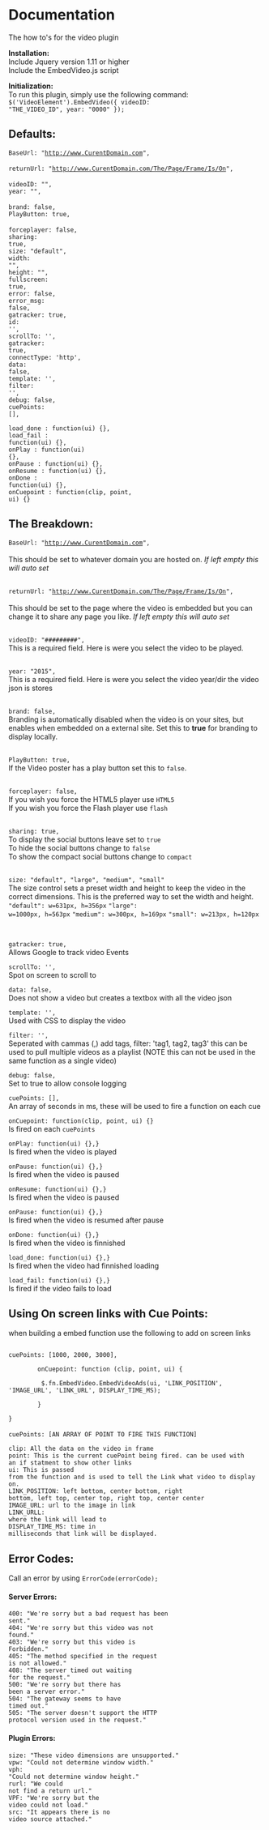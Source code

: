 # Documentation
The how to's for the video plugin

<b>Installation:</b> <br />
Include Jquery version 1.11 or higher<br />
Include the EmbedVideo.js script<br />

<b>Initialization:</b><br />
To run this plugin, simply use the following command:<br />
<code>$('VideoElement').EmbedVideo({ videoID: "THE_VIDEO_ID", year: "0000" });</code>
<br />

## Defaults:<br />

<code>BaseUrl: "http://www.CurentDomain.com", </code><br />
<code>returnUrl: "http://www.CurentDomain.com/The/Page/Frame/Is/On", </code><br />
<code>videoID: "", </code><br />
<code>year: "", </code><br />
<code>brand: false, </code><br />
<code>PlayButton: true, </code><br />
<code>forceplayer: false,</code><br />
<code>sharing: true,</code><br />
<code>size: "default",</code><br />
<code>width: "",</code><br />
<code>height: "",</code><br />
<code>fullscreen: true,</code><br />
<code>error: false,</code><br />
<code>error_msg: false,</code><br />
<code>gatracker: true,</code><br />
<code>id: '',</code><br />
<code>scrollTo: '',</code><br />
<code>gatracker: true,</code><br />
<code>connectType: 'http',</code><br />
<code>data: false,</code><br />
<code>template: '',</code><br />
<code>filter: '',</code><br />
<code>debug: false,</code><br />
<code>cuePoints: [],</code><br />

<code>load_done   : function(ui) {},</code><br />
<code>load_fail   : function(ui) {},</code><br />
<code>onPlay      : function(ui) {},</code><br />
<code>onPause     : function(ui) {},</code><br />
<code>onResume    : function(ui) {},</code><br />
<code>onDone      : function(ui) {},</code><br />
<code>onCuepoint  : function(clip, point, ui) {}</code><br />


 



## The Breakdown:<br />

<code>BaseUrl: "http://www.CurentDomain.com", </code><br />
This should be set to whatever domain you are hosted on. <i>If left empty this will auto set</i><br /><br />

<code>returnUrl: "http://www.CurentDomain.com/The/Page/Frame/Is/On", </code><br />
This should be set to the page where the video is embedded but you can change it to share any page you like. <i>If left empty this will auto set</i><br /><br />

<code>videoID: "#########", </code><br />
This is a required field. Here is were you select the video to be played.<br /><br />

<code>year: "2015", </code><br />
This is a required field. Here is were you select the video year/dir the video json is stores<br /><br />

<code>brand: false, </code><br />
Branding is automatically disabled when the video is on your sites, but enables when embedded on a external site. Set this to <b>true</b> for branding to display locally.<br /><br />

<code>PlayButton: true, </code><br />
If the Video poster has a play button set this to <code>false</code>.<br /><br />

<code>forceplayer: false,</code><br />
If you wish you force the HTML5 player use <code>HTML5</code><br />
If you wish you force the Flash player use <code>flash</code><br /><br />

<code>sharing: true,</code><br />
To display the social buttons leave set to <code>true</code><br />
To hide the social buttons change to <code>false</code><br />
To show the compact social buttons change to <code>compact</code><br /><br />

<code>size: "default", "large", "medium", "small"</code><br />
The size control sets a preset width and height to keep the video in the correct dimensions. This is the preferred way to set the width and height.
<br />
<code>"default": w=631px, h=356px</code>
<code>"large": w=1000px, h=563px</code>
<code>"medium": w=300px, h=169px</code>
<code>"small": w=213px, h=120px</code>

<br />

<code>gatracker: true,</code><br />
Allows Google to track video Events<br />

<code>scrollTo: '',</code><br />
Spot on screen to scroll to<br />

<code>data: false,</code><br />
Does not show a video but creates a textbox with all the video json<br />

<code>template: '',</code><br />
Used with CSS to display the video<br />

<code>filter: '',</code><br />
Seperated with cammas (,) add tags, filter: 'tag1, tag2, tag3' this can be used to pull multiple videos as a playlist (NOTE this can not be used in the same function as a single video)<br />

<code>debug: false,</code><br />
Set to true to allow console logging<br />

<code>cuePoints: [],</code><br />
An array of seconds in ms, these will be used to fire a function on each cue<br />

<code>onCuepoint: function(clip, point, ui) {}</code><br />
Is fired on each <code>cuePoints</code><br />

<code>onPlay: function(ui) {},}</code><br />
Is fired when the video is played<br />

<code>onPause: function(ui) {},}</code><br />
Is fired when the video is paused<br />

<code>onResume: function(ui) {},}</code><br />
Is fired when the video is paused<br />

<code>onPause: function(ui) {},}</code><br />
Is fired when the video is resumed after pause<br />

<code>onDone: function(ui) {},}</code><br />
Is fired when the video is finnished<br />

<code>load_done: function(ui) {},}</code><br />
Is fired when the video had finnished loading<br />

<code>load_fail: function(ui) {},}</code><br />
Is fired if the video fails to load<br />

## Using On screen links with Cue Points:<br />
when building a embed function use the following to add on screen links<br />

<code>
cuePoints: [1000, 2000, 3000],<br />
		onCuepoint: function (clip, point, ui) {<br />
		 $.fn.EmbedVideo.EmbedVideoAds(ui, 'LINK_POSITION', 'IMAGE_URL', 'LINK_URL', DISPLAY_TIME_MS);<br />	
		}<br />
}
</code>
<br />
<code>cuePoints: [AN ARRAY OF POINT TO FIRE THIS FUNCTION]</code><br />

<code>clip: All the data on the video in frame</code><br />
<code>point: This is the current cuePoint being fired. can be used with an if statment to show other links</code><br />
<code>ui: This is passed from the function and is used to tell the Link what video to display on.</code><br />
<code>LINK_POSITION: left bottom, center bottom, right bottom, left top, center top, right top, center center</code><br />
<code>IMAGE_URL: url to the image in link</code><br />
<code>LINK_URLL: where the link will lead to</code><br />
<code>DISPLAY_TIME_MS: time in  milliseconds that link will be displayed.</code><br />




## Error Codes:<br />
Call an error by using <code>ErrorCode(errorCode);</code>

#### Server Errors:<br />
<code>400: "We're sorry but a bad request has been sent."</code><br />
<code>404: "We're sorry but this video was not found."</code><br />
<code>403: "We're sorry but this video is Forbidden."</code><br />
<code>405: "The method specified in the request is not allowed."</code><br />
<code>408: "The server timed out waiting for the request."</code><br />
<code>500: "We're sorry but there has been a server error."</code><br />
<code>504: "The gateway seems to have timed out."</code><br />
<code>505: "The server doesn't support the HTTP protocol version used in the request."</code><br />

#### Plugin Errors:<br />
<code>size: "These video dimensions are unsupported."</code><br />
<code>vpw: "Could not determine window width."</code><br />
<code>vph: "Could not determine window height."</code><br />
<code>rurl: "We could not find a return url."</code><br />
<code>VPF: "We're sorry but the video could not load."</code><br />
<code>src: "It appears there is no video source attached."</code><br />
